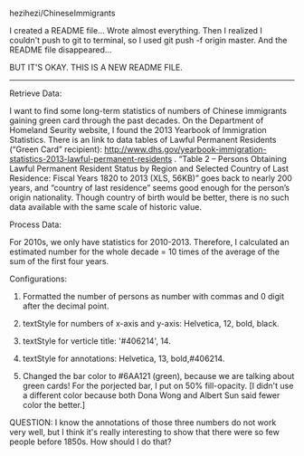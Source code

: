 hezihezi/ChineseImmigrants

I created a README file... Wrote almost everything. 
Then I realized I couldn't push to git to terminal, so I used git push -f origin master. 
And the README file disappeared...

BUT IT'S OKAY. THIS IS A NEW README FILE.

-----------------------------------------

Retrieve Data:

I want to find some long-term statistics of numbers of Chinese immigrants gaining green card through the past decades.
On the Department of Homeland Seurity website, I found the 2013 Yearbook of Immigration Statistics. 
There is an link to data tables of Lawful Permanent Residents (“Green Card” recipient): 
http://www.dhs.gov/yearbook-immigration-statistics-2013-lawful-permanent-residents .
“Table 2 – Persons Obtaining Lawful Permanent Resident Status by Region and Selected Country of Last Residence: Fiscal Years 1820 to 2013 (XLS, 56KB)” 
goes back to nearly 200 years, and “country of last residence” seems good enough for the person’s origin nationality.
Though country of birth would be better, there is no such data available with the same scale of historic value. 

Process Data:

For 2010s, we only have statistics for 2010-2013. Therefore, I calculated an estimated number for the whole decade =
10 times of the average of the sum of the first four years. 

Configurations:

1. Formatted the number of persons as number with commas and 0 digit after the decimal point. 

2. textStyle for numbers of x-axis and y-axis: Helvetica, 12, bold, black.

3. textStyle for verticle title: '#406214', 14.

4. textStyle for annotations: Helvetica, 13, bold,#406214. 

5. Changed the bar color to #6AA121 (green), because we are talking about green cards! For the porjected bar, I put on 50% fill-opacity.
[I didn't use a different color because both Dona Wong and Albert Sun said fewer color the better.]



QUESTION: I know the annotations of those three numbers do not work very well, but I think it's really interesting to show that there were so few people before 1850s. How should I do that?
